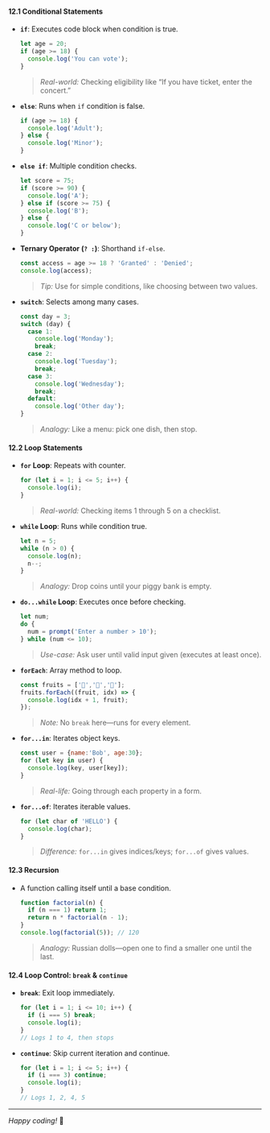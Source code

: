

#### 12.1 Conditional Statements

- **`if`**: Executes code block when condition is true.
    
    ```js
    let age = 20;
    if (age >= 18) {
      console.log('You can vote');
    }
    ```
    
    > _Real-world:_ Checking eligibility like “If you have ticket, enter the concert.”
    
- **`else`**: Runs when `if` condition is false.
    
    ```js
    if (age >= 18) {
      console.log('Adult');
    } else {
      console.log('Minor');
    }
    ```
    
- **`else if`**: Multiple condition checks.
    
    ```js
    let score = 75;
    if (score >= 90) {
      console.log('A');
    } else if (score >= 75) {
      console.log('B');
    } else {
      console.log('C or below');
    }
    ```
    
- **Ternary Operator (`? :`)**: Shorthand `if-else`.
    
    ```js
    const access = age >= 18 ? 'Granted' : 'Denied';
    console.log(access);
    ```
    
    > _Tip:_ Use for simple conditions, like choosing between two values.
    
- **`switch`**: Selects among many cases.
    
    ```js
    const day = 3;
    switch (day) {
      case 1:
        console.log('Monday');
        break;
      case 2:
        console.log('Tuesday');
        break;
      case 3:
        console.log('Wednesday');
        break;
      default:
        console.log('Other day');
    }
    ```
    
    > _Analogy:_ Like a menu: pick one dish, then stop.
    

#### 12.2 Loop Statements

- **`for` Loop**: Repeats with counter.
    
    ```js
    for (let i = 1; i <= 5; i++) {
      console.log(i);
    }
    ```
    
    > _Real-world:_ Checking items 1 through 5 on a checklist.
    
- **`while` Loop**: Runs while condition true.
    
    ```js
    let n = 5;
    while (n > 0) {
      console.log(n);
      n--;
    }
    ```
    
    > _Analogy:_ Drop coins until your piggy bank is empty.
    
- **`do...while` Loop**: Executes once before checking.
    
    ```js
    let num;
    do {
      num = prompt('Enter a number > 10');
    } while (num <= 10);
    ```
    
    > _Use-case:_ Ask user until valid input given (executes at least once).
    
- **`forEach`**: Array method to loop.
    
    ```js
    const fruits = ['🍎','🍌','🍇'];
    fruits.forEach((fruit, idx) => {
      console.log(idx + 1, fruit);
    });
    ```
    
    > _Note:_ No `break` here—runs for every element.
    
- **`for...in`**: Iterates object keys.
    
    ```js
    const user = {name:'Bob', age:30};
    for (let key in user) {
      console.log(key, user[key]);
    }
    ```
    
    > _Real-life:_ Going through each property in a form.
    
- **`for...of`**: Iterates iterable values.
    
    ```js
    for (let char of 'HELLO') {
      console.log(char);
    }
    ```
    
    > _Difference:_ `for...in` gives indices/keys; `for...of` gives values.
    

#### 12.3 Recursion

- A function calling itself until a base condition.
    
    ```js
    function factorial(n) {
      if (n === 1) return 1;
      return n * factorial(n - 1);
    }
    console.log(factorial(5)); // 120
    ```
    
    > _Analogy:_ Russian dolls—open one to find a smaller one until the last.
    

#### 12.4 Loop Control: `break` & `continue`

- **`break`**: Exit loop immediately.
    
    ```js
    for (let i = 1; i <= 10; i++) {
      if (i === 5) break;
      console.log(i);
    }
    // Logs 1 to 4, then stops
    ```
    
- **`continue`**: Skip current iteration and continue.
    
    ```js
    for (let i = 1; i <= 5; i++) {
      if (i === 3) continue;
      console.log(i);
    }
    // Logs 1, 2, 4, 5
    ```
    

---

_Happy coding!_ 🚀